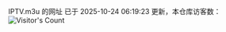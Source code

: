 IPTV.m3u 的网址 已于 2025-10-24 06:19:23 更新，本仓库访客数：![Visitor's Count](https://profile-counter.glitch.me/hero1898_tv/count.svg)
